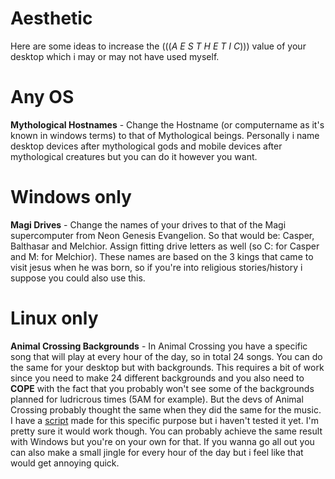 Aesthetic
=========

Here are some ideas to increase the (((*A E S T H E T I C*))) value of
your desktop which i may or may not have used myself.

Any OS
======

**Mythological Hostnames** - Change the Hostname (or computername as
it's known in windows terms) to that of Mythological beings. Personally
i name desktop devices after mythological gods and mobile devices after
mythological creatures but you can do it however you want.

Windows only
============

**Magi Drives** - Change the names of your drives to that of the Magi
supercomputer from Neon Genesis Evangelion. So that would be: Casper,
Balthasar and Melchior. Assign fitting drive letters as well (so C: for
Casper and M: for Melchior). These names are based on the 3 kings that
came to visit jesus when he was born, so if you're into religious
stories/history i suppose you could also use this.

Linux only
==========

**Animal Crossing Backgrounds** - In Animal Crossing you have a specific
song that will play at every hour of the day, so in total 24 songs. You
can do the same for your desktop but with backgrounds. This requires a
bit of work since you need to make 24 different backgrounds and you also
need to **COPE** with the fact that you probably won't see some of the
backgrounds planned for ludricrous times (5AM for example). But the devs
of Animal Crossing probably thought the same when they did the same for
the music. I have a
[script](https://github.com/marcello505/configfiles/blob/master/.scripts/clockbackgrounds.sh)
made for this specific purpose but i haven't tested it yet. I'm pretty
sure it would work though. You can probably achieve the same result with
Windows but you're on your own for that. If you wanna go all out you can
also make a small jingle for every hour of the day but i feel like that
would get annoying quick.
